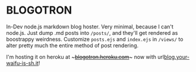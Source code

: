 # BLOGOTRON

In-Dev node.js markdown blog hoster. Very minimal, because I can't node.js. Just dump
.md posts into `/posts/`, and they'll get rendered as boostrappy weirdness. Customize
`posts.ejs` and `index.ejs` in `/views/` to alter pretty much the entire method of
post rendering.


I'm hosting it on heroku at ~~~[blogotron.heroku.com](https://blogotron.herokuapp.com/)~~~ 
now with url[blog.your-waifu-is-sh.it](blog.your-waifu-is-sh.it)!
